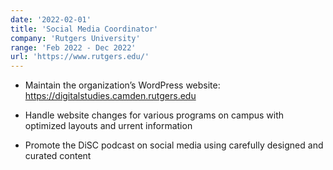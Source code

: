 ```yaml
---
date: '2022-02-01'
title: 'Social Media Coordinator'
company: 'Rutgers University'
range: 'Feb 2022 - Dec 2022'
url: 'https://www.rutgers.edu/'
---
```


- Maintain the organization’s WordPress website: https://digitalstudies.camden.rutgers.edu

- Handle website changes for various programs on campus with optimized layouts and urrent information

- Promote the DiSC podcast on social media using carefully designed and curated content
